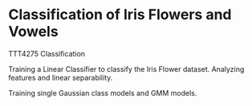 # Classification of Iris Flowers and Vowels
TTT4275 Classification


Training a Linear Classifier to classify the Iris Flower dataset. Analyzing features and linear separability.

Training single Gaussian class models and GMM models.

